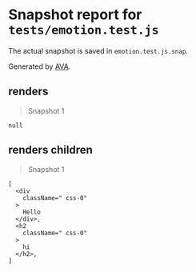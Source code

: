 # Snapshot report for `tests/emotion.test.js`

The actual snapshot is saved in `emotion.test.js.snap`.

Generated by [AVA](https://ava.li).

## renders

> Snapshot 1

    null

## renders children

> Snapshot 1

    [
      <div
        className=" css-0"
      >
        Hello
      </div>,
      <h2
        className=" css-0"
      >
        hi
      </h2>,
    ]
